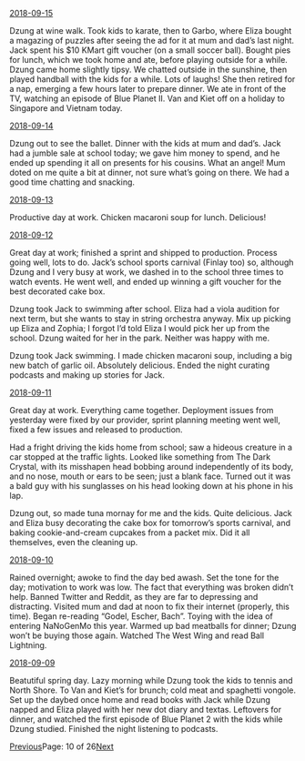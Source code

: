 [2018-09-15](/2018/09/15)

Dzung at wine walk. Took kids to karate, then to Garbo, where Eliza bought a magazing of puzzles after seeing the ad for it at mum and dad’s last night. Jack spent his $10 KMart gift voucher (on a small soccer ball). Bought pies for lunch, which we took home and ate, before playing outside for a while. Dzung came home slightly tipsy. We chatted outside in the sunshine, then played handball with the kids for a while. Lots of laughs! She then retired for a nap, emerging a few hours later to prepare dinner. We ate in front of the TV, watching an episode of Blue Planet II. Van and Kiet off on a holiday to Singapore and Vietnam today.

[2018-09-14](/2018/09/14)

Dzung out to see the ballet. Dinner with the kids at mum and dad’s. Jack had a jumble sale at school today; we gave him money to spend, and he ended up spending it all on presents for his cousins. What an angel! Mum doted on me quite a bit at dinner, not sure what’s going on there. We had a good time chatting and snacking.

[2018-09-13](/2018/09/13)

Productive day at work. Chicken macaroni soup for lunch. Delicious!

[2018-09-12](/2018/09/12)

Great day at work; finished a sprint and shipped to production. Process going well, lots to do. Jack’s school sports carnival (Finlay too) so, although Dzung and I very busy at work, we dashed in to the school three times to watch events. He went well, and ended up winning a gift voucher for the best decorated cake box.

Dzung took Jack to swimming after school. Eliza had a viola audition for next term, but she wants to stay in string orchestra anyway. Mix up picking up Eliza and Zophia; I forgot I’d told Eliza I would pick her up from the school. Dzung waited for her in the park. Neither was happy with me.

Dzung took Jack swimming. I made chicken macaroni soup, including a big new batch of garlic oil. Absolutely delicious. Ended the night curating podcasts and making up stories for Jack.

[2018-09-11](/2018/09/11)

Great day at work. Everything came together. Deployment issues from yesterday were fixed by our provider, sprint planning meeting went well, fixed a few issues and released to production.

Had a fright driving the kids home from school; saw a hideous creature in a car stopped at the traffic lights. Looked like something from The Dark Crystal, with its misshapen head bobbing around independently of its body, and no nose, mouth or ears to be seen; just a blank face. Turned out it was a bald guy with his sunglasses on his head looking down at his phone in his lap.

Dzung out, so made tuna mornay for me and the kids. Quite delicious. Jack and Eliza busy decorating the cake box for tomorrow’s sports carnival, and baking cookie-and-cream cupcakes from a packet mix. Did it all themselves, even the cleaning up.

[2018-09-10](/2018/09/10)

Rained overnight; awoke to find the day bed awash. Set the tone for the day; motivation to work was low. The fact that everything was broken didn’t help. Banned Twitter and Reddit, as they are far to depressing and distracting. Visited mum and dad at noon to fix their internet (properly, this time). Began re-reading “Godel, Escher, Bach”. Toying with the idea of entering NaNoGenMo this year. Warmed up bad meatballs for dinner; Dzung won’t be buying those again. Watched The West Wing and read Ball Lightning.

[2018-09-09](/2018/09/09)

Beatutiful spring day. Lazy morning while Dzung took the kids to tennis and North Shore. To Van and Kiet’s for brunch; cold meat and spaghetti vongole. Set up the daybed once home and read books with Jack while Dzung napped and Eliza played with her new dot diary and textas. Leftovers for dinner, and watched the first episode of Blue Planet 2 with the kids while Dzung studied. Finished the night listening to podcasts.

[Previous](/page9)Page: 10 of 26[Next](/page11)